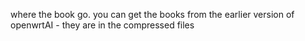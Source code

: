 where the book go. you can get the books from the earlier version of openwrtAI  - they are in the compressed files
